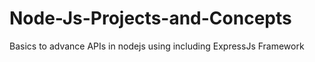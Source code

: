 # Node-Js-Projects-and-Concepts

Basics to advance APIs in nodejs using including ExpressJs Framework
